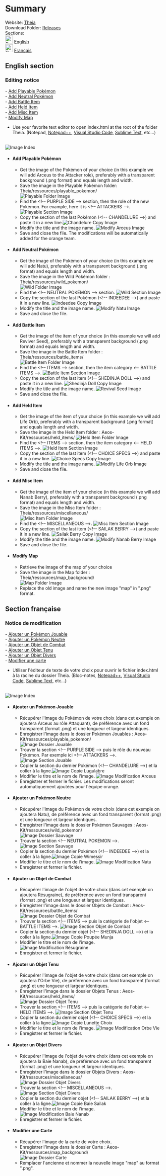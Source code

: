 # Summary
Website: [Theia](https://aeosmap.github.io/Theia/)
<br>
Download Folder:  [Releases](https://github.com/AeosMap/Theia/releases)
<br>
Sections:
<br>
<img src="https://raw.githubusercontent.com/CapitaineBaguette/Aeos-Kit/v1.0-release/ressources/icons/flag_en.png" alt="English Flag" title="English Flag" width="25px"> [English](#section-anglaise)
<br>
<img src="https://raw.githubusercontent.com/CapitaineBaguette/Aeos-Kit/v1.0-release/ressources/icons/flag_fr.png" alt="Drapeau Français" title="Drapeau Français" width="25px"> [Français](#section-française)

## English section <a name="section-anglaise"></a>
### Editing notice
\- [Add Playable Pokémon](#section-en-jouable)
<br>
\- [Add Neutral Pokémon](#section-en-neutre)
<br>
\- [Add Battle Item](#section-en-combat)
<br>
\- [Add Held Item](#section-en-tenu)
<br>
\- [Add Misc Item](#section-en-divers)
<br>
\- [Modify Map](#section-en-carte)

- Use your favorite text editor to open index.html at the root of the folder Theia. (Notepad, [Notepad++](https://notepad-plus-plus.org/downloads/), [Visual Studio Code](https://code.visualstudio.com/download), [Sublime Text](https://www.sublimetext.com/3), etc...)
<br>
<img src="https://raw.githubusercontent.com/CapitaineBaguette/Aeos-Kit/v1.0-release/ressources/notice/index-file.png" alt="Image Index" title="Image Index">


- #### Add Playable Pokémon <a name="section-en-jouable"></a>
    - Get the image of the Pokémon of your choice (in this example we will add Arceus to the Attacker role), preferably with a transparent background (.png format) and equals length and width.
    - Save the image in the Playable Pokémon folder: Theia/ressources/playable_pokemon/
    <br><img src="https://raw.githubusercontent.com/CapitaineBaguette/Aeos-Kit/v1.0-release/ressources/notice/folder_playable_pokemon.png" alt="Playable Folder Image" title="Playable Folder Image">
    - Find the \<!-- PURPLE SIDE --> section, then the role of the new Pokémon. For example, here it is \<!-- ATTACKERS -->.<img src="https://raw.githubusercontent.com/CapitaineBaguette/Aeos-Kit/v1.0-release/ressources/notice/section_purple.png" alt="Playable Section Image" title="Playable Section Image">
    - Copy the section of the last Pokémon (\<!-- CHANDELURE -->) and paste it in a new line.<img src="https://raw.githubusercontent.com/CapitaineBaguette/Aeos-Kit/v1.0-release/ressources/notice/copy_chandelure.png" alt="Chandelure Copy Image" title="Chandelure Copy Image">
    - Modify the title and the image name. <img src="https://raw.githubusercontent.com/CapitaineBaguette/Aeos-Kit/v1.0-release/ressources/notice/arceus_section.png" alt="Modify Arceus Image" title="Modify Arceus Image">
    - Save and close the file. The modifications will be automatically added for the orange team.

- #### Add Neutral Pokémon <a name="section-en-neutre"></a>
    - Get the image of the Pokémon of your choice (in this example we will add Natu), preferably with a transparent background (.png format) and equals length and width.
    - Save the image in the Wild Pokémon folder : Theia/ressources/wild_pokemon/
    <br><img src="https://raw.githubusercontent.com/CapitaineBaguette/Aeos-Kit/v1.0-release/ressources/notice/folder_wild_pokemon.png" alt="Wild Folder Image" title="Wild Folder Image">
    - Find the \<!-- NEUTRAL POKEMON --> section. <img src="https://raw.githubusercontent.com/CapitaineBaguette/Aeos-Kit/v1.0-release/ressources/notice/section_neutral.png" alt="Wild Section Image" title="Wild Section Image">
    - Copy the section of the last Pokémon (\<!-- INDEEDEE -->) and paste it in a new line. <img src="https://raw.githubusercontent.com/CapitaineBaguette/Aeos-Kit/v1.0-release/ressources/notice/copy_indeedee.png" alt="Indeedee Copy Image" title="Indeedee Copy Image">
    - Modify the title and the image name. <img src="https://raw.githubusercontent.com/CapitaineBaguette/Aeos-Kit/v1.0-release/ressources/notice/natu_section.png" alt="Modify Natu Image" title="Modify Natu Image">
    - Save and close the file.

- #### Add Battle Item <a name="section-en-combat"></a>
    - Get the image of the item of your choice (in this example we will add Reviver Seed), preferably with a transparent background (.png format) and equals length and width.
    - Save the image in the Battle Item folder : Theia/ressources/battle_items/ 
    <br><img src="https://raw.githubusercontent.com/CapitaineBaguette/Aeos-Kit/v1.0-release/ressources/notice/folder_battle_items.png" alt="Battle Item Folder Image" title="Battle Item Folder Image">
    - Find the \<!-- ITEMS --> section, then the item category \<-- BATTLE ITEMS -->. <img src="https://raw.githubusercontent.com/CapitaineBaguette/Aeos-Kit/v1.0-release/ressources/notice/section_battle_item.png" alt="Battle Item Section Image" title="Battle Item Section Image">
    - Copy the section of the last item (\<!-- SHEDINJA DOLL -->) and paste it in a new line. <img src="https://raw.githubusercontent.com/CapitaineBaguette/Aeos-Kit/v1.0-release/ressources/notice/copy_shedinja_doll.png" alt="Shedinja Doll Copy Image" title="Shedinja Doll Copy Image">
    - Modify the title and the image name. <img src="https://raw.githubusercontent.com/CapitaineBaguette/Aeos-Kit/v1.0-release/ressources/notice/revival_seed_section.png" alt="Revival Seed Image" title="Revival Seed Image">
    - Save and close the file.

- #### Add Held Item <a name="section-en-tenu"></a>
    - Get the image of the item of your choice (in this example we will add Life Orb), preferably with a transparent background (.png format) and equals length and width.
    - Save the image in the Held Item folder : Aeos-Kit/ressources/held_items/ <img src="https://raw.githubusercontent.com/CapitaineBaguette/Aeos-Kit/v1.0-release/ressources/notice/folder_held_items.png" alt="Held Item Folder Image" title="Held Item Folder Image">
    - Find the \<!-- ITEMS --> section, then the item category \<-- HELD ITEMS -->. <img src="https://raw.githubusercontent.com/CapitaineBaguette/Aeos-Kit/v1.0-release/ressources/notice/section_held_item.png" alt="Held Item Section Image" title="Held Item Section Image">
    - Copy the section of the last item (\<!-- CHOICE SPECS -->) and paste it in a new line. <img src="https://raw.githubusercontent.com/CapitaineBaguette/Aeos-Kit/v1.0-release/ressources/notice/copy_choice_specs.png" alt="Choice Specs Copy Image" title="Choice Specs Copy Image">
    - Modify the title and the image name. <img src="https://raw.githubusercontent.com/CapitaineBaguette/Aeos-Kit/v1.0-release/ressources/notice/life_orb_section.png" alt="Modify Life Orb Image" title="Modify Life Orb Image">
    - Save and close the file.

- #### Add Misc Item <a name="section-en-divers"></a>
    - Get the image of the item of your choice (in this example we will add Nanab Berry), preferably with a transparent background (.png format) and equals length and width.
    - Save the image in the Misc Item folder : Theia/ressources/miscellaneous/ 
    <br><img src="https://raw.githubusercontent.com/CapitaineBaguette/Aeos-Kit/v1.0-release/ressources/notice/folder_miscellaneous.png" alt="Misc Item Folder Image" title="Misc Item Folder Image">
    - Find the \<!-- MISCELLANEOUS -->. <img src="https://raw.githubusercontent.com/CapitaineBaguette/Aeos-Kit/v1.0-release/ressources/notice/section_misc.png" alt="Misc Item Section Image" title="Misc Item Section Image">
    - Copy the section of the last item (\<!-- SAILAK BERRY -->) and paste it in a new line. <img src="https://raw.githubusercontent.com/CapitaineBaguette/Aeos-Kit/v1.0-release/ressources/notice/copy_sailak_berry.png" alt="Sailak Berry Copy Image" title="Sailak Berry Copy Image">
    - Modify the title and the image name. <img src="https://raw.githubusercontent.com/CapitaineBaguette/Aeos-Kit/v1.0-release/ressources/notice/nanab_berry_section.png" alt="Modify Nanab Berry Image" title="Modify Nanab Berry Image">
    - Save and close the file.

- #### Modify Map <a name="section-en-carte"></a>
    - Retrieve the image of the map of your choice
    - Save the image in the Map folder : Theia/ressources/map_background/ 
    <br><img src="https://raw.githubusercontent.com/CapitaineBaguette/Aeos-Kit/v1.0-release/ressources/notice/folder_map_background.png" alt="Map Folder Image" title="Map Folder Image">
    - Replace the old image and name the new image "map" in ".png" format.

## Section française <a name="section-française"></a>
### Notice de modification
\- [Ajouter un Pokémon Jouable](#section-fr-jouable)
<br>
\- [Ajouter un Pokémon Neutre](#section-fr-neutre)
<br>
\- [Ajouter un Objet de Combat](#section-fr-combat)
<br>
\- [Ajouter un Objet Tenu](#section-fr-tenu)
<br>
\- [Ajouter un Objet Divers](#section-fr-divers)
<br>
\- [Modifier une carte](#section-fr-carte)

- Utiliser l'éditeur de texte de votre choix pour ouvrir le fichier index.html à la racine du dossier Theia. (Bloc-notes, [Notepad++](https://notepad-plus-plus.org/downloads/), [Visual Studio Code](https://code.visualstudio.com/download), [Sublime Text](https://www.sublimetext.com/3), etc...)
<br>
<img src="https://raw.githubusercontent.com/CapitaineBaguette/Aeos-Kit/v1.0-release/ressources/notice/index-file.png" alt="Image Index" title="Image Index">


- #### Ajouter un Pokémon Jouable <a name="section-fr-jouable"></a>
    - Récupérer l'image du Pokémon de votre choix (dans cet exemple on ajoutera Arceus au rôle Attaquant), de préférence avec un fond transparent (format .png) et une longueur et largeur identiques.
    - Enregistrer l'image dans le dossier Pokémon Jouables : Aeos-Kit/ressources/playable_pokemon/
    <br><img src="https://raw.githubusercontent.com/CapitaineBaguette/Aeos-Kit/v1.0-release/ressources/notice/folder_playable_pokemon.png" alt="Image Dossier Jouable" title="Image Dossier Jouable">
    - Trouver la section \<!-- PURPLE SIDE --> puis le rôle du nouveau Pokémon. Par exemple ici \<!-- ATTACKERS -->.<img src="https://raw.githubusercontent.com/CapitaineBaguette/Aeos-Kit/v1.0-release/ressources/notice/section_purple.png" alt="Image Section Jouable" title="Image Section Jouable">
    - Copier la section du dernier Pokémon (\<!-- CHANDELURE -->) et la coller à la ligne.<img src="https://raw.githubusercontent.com/CapitaineBaguette/Aeos-Kit/v1.0-release/ressources/notice/copy_chandelure.png" alt="Image Copie Lugulabre" title="Image Copie Lugulabre">
    - Modifier le titre et le nom de l'image. <img src="https://raw.githubusercontent.com/CapitaineBaguette/Aeos-Kit/v1.0-release/ressources/notice/arceus_section.png" alt="Image Modification Arceus" title="Image Modification Arceus">
    - Enregistrer et fermer le fichier. Les modifications seront automatiquement ajoutées pour l'équipe orange.

- #### Ajouter un Pokémon Neutre <a name="section-fr-neutre"></a>
    - Récupérer l'image du Pokémon de votre choix (dans cet exemple on ajoutera Natu), de préférence avec un fond transparent (format .png) et une longueur et largeur identiques.
    - Enregistrer l'image dans le dossier Pokémon Sauvages : Aeos-Kit/ressources/wild_pokemon/
    <br><img src="https://raw.githubusercontent.com/CapitaineBaguette/Aeos-Kit/v1.0-release/ressources/notice/folder_wild_pokemon.png" alt="Image Dossier Sauvage" title="Image Dossier Sauvage">
    - Trouver la section \<!-- NEUTRAL POKEMON -->. <img src="https://raw.githubusercontent.com/CapitaineBaguette/Aeos-Kit/v1.0-release/ressources/notice/section_neutral.png" alt="Image Section Sauvage" title="Image Section Sauvage">
    - Copier la section du dernier Pokémon (\<!-- INDEEDEE -->) et la coller à la ligne.<img src="https://raw.githubusercontent.com/CapitaineBaguette/Aeos-Kit/v1.0-release/ressources/notice/copy_indeedee.png" alt="Image Copie Wimessir" title="Image Copie Wimessir">
    - Modifier le titre et le nom de l'image. <img src="https://raw.githubusercontent.com/CapitaineBaguette/Aeos-Kit/v1.0-release/ressources/notice/natu_section.png" alt="Image Modification Natu" title="Image Modification Natu">
    - Enregistrer et fermer le fichier.

- #### Ajouter un Objet de Combat <a name="section-fr-combat"></a>
    - Récupérer l'image de l'objet de votre choix (dans cet exemple on ajoutera Résugraine), de préférence avec un fond transparent (format .png) et une longueur et largeur identiques.
    - Enregistrer l'image dans le dossier Objets de Combat : Aeos-Kit/ressources/battle_items/
    <br><img src="https://raw.githubusercontent.com/CapitaineBaguette/Aeos-Kit/v1.0-release/ressources/notice/folder_battle_items.png" alt="Image Dossier Objet de Combat" title="Image Dossier Objet de Combat">
    - Trouver la section \<!-- ITEMS --> puis la catégorie de l'objet \<-- BATTLE ITEMS -->. <img src="https://raw.githubusercontent.com/CapitaineBaguette/Aeos-Kit/v1.0-release/ressources/notice/section_battle_item.png" alt="Image Section Objet de Combat" title="Image Section Objet de Combat">
    - Copier la section du dernier objet (\<!-- SHEDINJA DOLL -->) et la coller à la ligne.<img src="https://raw.githubusercontent.com/CapitaineBaguette/Aeos-Kit/v1.0-release/ressources/notice/copy_shedinja_doll.png" alt="Image Copie Poupée Munja" title="Image Copie Poupée Munja">
    - Modifier le titre et le nom de l'image. <img src="https://raw.githubusercontent.com/CapitaineBaguette/Aeos-Kit/v1.0-release/ressources/notice/revival_seed_section.png" alt="Image Modification Résugraine" title="Image Modification Résugraine">
    - Enregistrer et fermer le fichier.

- #### Ajouter un Objet Tenu <a name="section-fr-tenu"></a>
    - Récupérer l'image de l'objet de votre choix (dans cet exemple on ajoutera l'Orbe Vie), de préférence avec un fond transparent (format .png) et une longueur et largeur identiques.
    - Enregistrer l'image dans le dossier Objets Tenus : Aeos-Kit/ressources/held_items/
    <br><img src="https://raw.githubusercontent.com/CapitaineBaguette/Aeos-Kit/v1.0-release/ressources/notice/folder_held_items.png" alt="Image Dossier Objet Tenu" title="Image Dossier Objet Tenu">
    - Trouver la section \<!-- ITEMS --> puis la catégorie de l'objet \<-- HELD ITEMS -->. <img src="https://raw.githubusercontent.com/CapitaineBaguette/Aeos-Kit/v1.0-release/ressources/notice/section_held_item.png" alt="Image Section Objet Tenu" title="Image Section Objet Tenu">
    - Copier la section du dernier objet (\<!-- CHOICE SPECS -->) et la coller à la ligne.<img src="https://raw.githubusercontent.com/CapitaineBaguette/Aeos-Kit/v1.0-release/ressources/notice/copy_choice_specs.png" alt="Image Copie Lunette Choix" title="Image Copie Lunette Choix">
    - Modifier le titre et le nom de l'image. <img src="https://raw.githubusercontent.com/CapitaineBaguette/Aeos-Kit/v1.0-release/ressources/notice/life_orb_section.png" alt="Image Modification Orbe Vie" title="Image Modification Orbe Vie">
    - Enregistrer et fermer le fichier.

- #### Ajouter un Objet Divers <a name="section-fr-divers"></a>
    - Récupérer l'image de l'objet de votre choix (dans cet exemple on ajoutera la Baie Nanab), de préférence avec un fond transparent (format .png) et une longueur et largeur identiques.
    - Enregistrer l'image dans le dossier Objets Divers : Aeos-Kit/ressources/miscellaneous/
    <br><img src="https://raw.githubusercontent.com/CapitaineBaguette/Aeos-Kit/v1.0-release/ressources/notice/folder_miscellaneous.png" alt="Image Dossier Objet Divers" title="Image Dossier Objet Divers">
    - Trouver la section \<!-- MISCELLANEOUS -->. <img src="https://raw.githubusercontent.com/CapitaineBaguette/Aeos-Kit/v1.0-release/ressources/notice/section_misc.png" alt="Image Section Objet Divers" title="Image Section Objet Divers">
    - Copier la section du dernier objet (\<!-- SAILAK BERRY -->) et la coller à la ligne.<img src="https://raw.githubusercontent.com/CapitaineBaguette/Aeos-Kit/v1.0-release/ressources/notice/copy_sailak_berry.png" alt="Image Copie Baie Sailak" title="Image Copie Baie Sailak">
    - Modifier le titre et le nom de l'image. <img src="https://raw.githubusercontent.com/CapitaineBaguette/Aeos-Kit/v1.0-release/ressources/notice/nanab_berry_section.png" alt="Image Modification Baie Nanab" title="Image Modification Baie Nanab">
    - Enregistrer et fermer le fichier.

- #### Modifier une Carte <a name="section-fr-carte"></a>
    - Récupérer l'image de la carte de votre choix.
    - Enregistrer l'image dans le dossier Carte : Aeos-Kit/ressources/map_background/
    <br><img src="https://raw.githubusercontent.com/CapitaineBaguette/Aeos-Kit/v1.0-release/ressources/notice/folder_map_background.png" alt="Image Dossier Carte" title="Image Dossier Carte">
    - Remplacer l'ancienne et nommer la nouvelle image "map" au format ".png".
